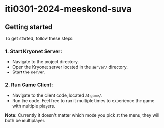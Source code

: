 # iti0301-2024-meeskond-suva

## Getting started

To get started, follow these steps:

### 1. Start Kryonet Server:

   - Navigate to the project directory.
   - Open the Kryonet server located in the `server/` directory.
   - Start the server.

### 2. Run Game Client:

   - Navigate to the client code, located at `game/`.
   - Run the code. Feel free to run it multiple times to experience the game with multiple players.

**Note:** Currently it doesn't matter which mode you pick at the menu, they will both be multiplayer.


